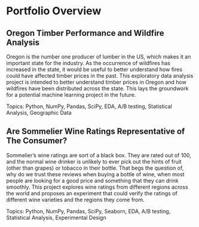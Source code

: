 # Portfolio Overview

## Oregon Timber Performance and Wildfire Analysis
  Oregon is the number one producer of lumber in the US, which makes it an important state for the industry. As the occurrence of wildfires has increased in the state, it would be useful to better understand how fires could have affected timber prices in the past. This exploratory data analysis project is intended to better understand timber prices in Oregon and how wildfires have been distributed across the state. This lays the groundwork for a potential machine learning project in the future.

Topics: Python, NumPy, Pandas, SciPy, EDA, A/B testing, Statistical Analysis, Geographic Data


## Are Sommelier Wine Ratings Representative of The Consumer?

  Sommelier’s wine ratings are sort of a black box. They are rated out of 100, and the normal wine drinker is unlikely to ever pick out the hints of fruit (other than grapes) or tobacco in their bottle. That begs the question of, why do we trust these reviews when buying a bottle of wine, when most people are looking for a good price and something that they can drink smoothly. This project explores wine ratings from different regions across the world and proposes an experiment that could verify the ratings of different wine varieties and the regions they come from.

Topics: Python, NumPy, Pandas, SciPy, Seaborn, EDA, A/B testing, Statistical Analysis, Experimental Design
